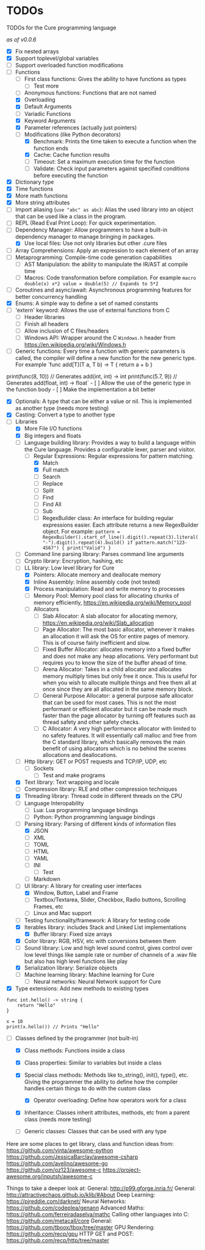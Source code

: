 # TODOs
 TODOs for the Cure programming language

*as of v0.0.6*
- [x] Fix nested arrays
- [x] Support toplevel/global variables
- [ ] Support overloaded function modifications
- [ ] Functions
    - [ ] First class functions: Gives the ability to have functions as types
        - [ ] Test more
    - [ ] Anonymous functions: Functions that are not named
    - [x] Overloading
    - [x] Default Arguments
    - [ ] Variadic Functions
    - [x] Keyword Arguments
    - [x] Parameter references (actually just pointers)
    - [ ] Modifications (like Python decorators)
        - [x] Benchmark: Prints the time taken to execute a function when the function ends
        - [x] Cache: Cache function results
        - [ ] Timeout: Set a maximum execution time for the function
        - [ ] Validate: Check input parameters against specified conditions before executing the function
- [x] Dictionary type
- [x] Time functions
- [x] More math functions
- [x] More string attributes
- [ ] Import aliasing (`use "abc" as abc`): Alias the used library into an object that can be used like a class in the program.
- [ ] REPL (Read Eval Print Loop): For quick experimentation.
- [ ] Dependency Manager: Allow programmers to have a built-in dependency manager to manage bringing in packages.
    - [x] Use local files: Use not only libraries but other .cure files
- [ ] Array Comprehensions: Apply an expression to each element of an array
- [ ] Metaprogramming: Compile-time code generation capabilities
    - [ ] AST Manipulation: the ability to manipulate the IR/AST at compile time
    - [ ] Macros: Code transformation before compilation. For example `macro double(x) x*2
value = double(5) // Expands to 5*2`
- [ ] Coroutines and async/await: Asynchronous programming features for better concurrency handling
- [x] Enums: A simple way to define a set of named constants
- [ ] 'extern' keyword: Allows the use of external functions from C
    - [ ] Header libraries
    - [ ] Finish all headers
    - [ ] Allow inclusion of C files/headers
    - [ ] Windows API: Wrapper around the C `Windows.h` header from https://en.wikipedia.org/wiki/Windows.h
- [ ] Generic functions: Every time a function with generic parameters is called, the compiler will define a new function for the new generic type. For example `func add[T](T a, T b) -> T {
    return a + b
}

print(func(8, 10)) // Generates add(int, int) -> int
print(func(5.7, 9)) // Generates add(float, int) -> float`
    - [ ] Allow the use of the generic type in the function body
    - [ ] Make the implementation a bit better
- [x] Optionals: A type that can be either a value or nil. This is implemented as another type (needs more testing)
- [x] Casting: Convert a type to another type
- [ ] Libraries
    - [x] More File I/O functions
    - [x] Big integers and floats
    - [ ] Language building library: Provides a way to build a language within the Cure language. Provides a configurable lexer, parser and visitor.
        - [ ] Regular Expressions: Regular expressions for pattern matching.
            - [x] Match
            - [x] Full match
            - [ ] Search
            - [ ] Replace
            - [ ] Split
            - [ ] Find
            - [ ] Find All
            - [ ] Sub
            - [ ] RegexBuilder class: An interface for building regular expressions easier. Each attribute returns a new RegexBuilder object. For example: ```pattern = RegexBuilder().start_of_line().digit().repeat(3).literal("-").digit().repeat(4).build()
if pattern.match("123-4567") {
    print("Valid")
}```
    - [ ] Command line parsing library: Parses command line arguments
    - [ ] Crypto library: Encryption, hashing, etc
    - [ ] LL library: Low level library for Cure
        - [x] Pointers: Allocate memory and deallocate memory
        - [x] Inline Assembly: Inline assembly code (not tested)
        - [x] Process manipulation: Read and write memory to processes
        - [ ] Memory Pool: Memory pool class for allocating chunks of memory efficiently, https://en.wikipedia.org/wiki/Memory_pool
        - [ ] Allocators
            - [ ] Slab Allocator: A slab allocator for allocating memory, https://en.wikipedia.org/wiki/Slab_allocation
            - [ ] Page Allocator: The most basic allocator, whenever it makes an allocation it will ask the OS for entire pages of memory. This is of course fairly inefficient and slow.
            - [ ] Fixed Buffer Allocator: allocates memory into a fixed buffer and does not make any heap allocations. Very performant but requires you to know the size of the buffer ahead of time.
            - [ ] Arena Allocator: Takes in a child allocator and allocates memory multiply times but only free it once. This is useful for when you wish to allocate multiple things and free them all at once since they are all allocated in the same memory block.
            - [ ] General Purpose Allocator: a general purpose safe allocator that can be used for most cases. This is not the most performant or efficient allocator but it can be made much faster than the page allocator by turning off features such as thread safety and other safety checks.
            - [ ] C Allocator: A very high performance allocator with limited to no safety features. It will essentially call malloc and free from the C standard library, which basically removes the main benefit of using allocators which is no behind the scenes allocations and deallocations.
    - [ ] Http library: GET or POST requests and TCP/IP, UDP, etc
        - [ ] Sockets
            - [ ] Test and make programs
    - [x] Text library: Text wrapping and locale
    - [ ] Compression library: RLE and other compression techniques
    - [x] Threading library: Thread code in different threads on the CPU
    - [ ] Language Interopability
        - [ ] Lua: Lua programming language bindings
        - [ ] Python: Python programming language bindings
    - [ ] Parsing library: Parsing of different kinds of information files
        - [x] JSON
        - [ ] XML
        - [ ] TOML
        - [ ] HTML
        - [ ] YAML
        - [ ] INI
            - [ ] Test
        - [ ] Markdown
    - [ ] UI library: A library for creating user interfaces
        - [x] Window, Button, Label and Frame
        - [ ] Textbox/Textarea, Slider, Checkbox, Radio buttons, Scrolling Frames, etc
        - [ ] Linux and Mac support
    - [ ] Testing functionality/framework: A library for testing code
    - [x] Iterables library: includes Stack and Linked List implementations
        - [x] Buffer library: Fixed size arrays
    - [x] Color library: RGB, HSV, etc with conversions between them
    - [ ] Sound library: Low and high level sound control, gives control over low level things like sample rate or number of channels of a .wav file but also has high level functions like play
    - [x] Serialization library: Serialize objects
    - [ ] Machine learning library: Machine learning for Cure
        - [ ] Neural networks: Neural Network support for Cure
- [x] Type extensions: Add new methods to existing types
```
func int.hello() -> string {
    return "Hello"
}

x = 10
print(x.hello()) // Prints "Hello"
```
- [ ] Classes defined by the programmer (not built-in)
    - [x] Class methods: Functions inside a class
    - [x] Class properties: Similar to variables but inside a class
    - [x] Special class methods: Methods like to_string(), init(), type(), etc. Giving the programmer the ability to define how the compiler handles certain things to do with the custom class
        - [x] Operator overloading: Define how operators work for a class
    - [x] Inheritance: Classes inherit attributes, methods, etc from a parent class (needs more testing)
    - [ ] Generic classes: Classes that can be used with any type


Here are some places to get library, class and function ideas from:
https://github.com/vinta/awesome-python
https://github.com/JessicaBarclay/awesome-csharp
https://github.com/avelino/awesome-go
https://github.com/oz123/awesome-c
https://project-awesome.org/inputsh/awesome-c


Things to take a deeper look at:
General: http://p99.gforge.inria.fr/
General: http://attractivechaos.github.io/klib/#About
Deep Learning: https://pjreddie.com/darknet/
Neural Networks: https://github.com/codeplea/genann
Advanced Maths: https://github.com/ferreiradaselva/mathc
Calling other languages into C: https://github.com/metacall/core
General: https://github.com/tboox/tbox/tree/master
GPU Rendering: https://github.com/recp/gpu
HTTP GET and POST: https://github.com/recp/http/tree/master
